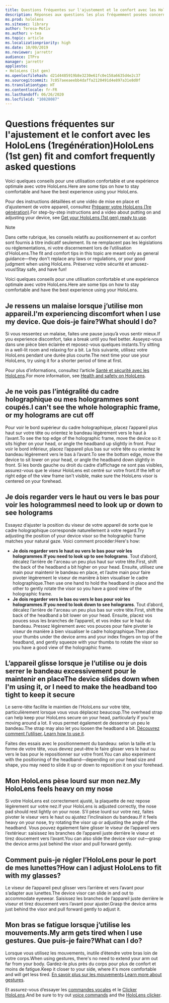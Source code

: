 ```yaml
---
title: Questions fréquentes sur l'ajustement et le confort avec les HoloLens (1regénération)
description: Réponses aux questions les plus fréquemment posées concernant l'installation de votre HoloLens (1re génération).
ms.prod: hololens
ms.sitesec: library
author: Teresa-Motiv
ms.author: v-tea
ms.topic: article
ms.localizationpriority: high
ms.date: 10/09/2019
ms.reviewer: jarrettr
audience: ITPro
manager: jarrettr
appliesto:
- HoloLens (1st gen)
ms.openlocfilehash: d21d4485919b8e3230e61fc0e158a6635d4e2c37
ms.sourcegitcommit: 7c057aeeaeebb4daffa2120491d4e897a31e8d0f
ms.translationtype: HT
ms.contentlocale: fr-FR
ms.lasthandoff: 06/26/2020
ms.locfileid: "10828087"
---
```

# <span data-ttu-id="95b2a-103">Questions fréquentes sur l'ajustement et le confort avec les HoloLens (1regénération)</span><span class="sxs-lookup"><span data-stu-id="95b2a-103">HoloLens (1st gen) fit and comfort frequently asked questions</span></span>

<span data-ttu-id="95b2a-104">Voici quelques conseils pour une utilisation confortable et une expérience optimale avec votre HoloLens.</span><span class="sxs-lookup"><span data-stu-id="95b2a-104">Here are some tips on how to stay comfortable and have the best experience using your HoloLens.</span></span>

<span data-ttu-id="95b2a-105">Pour des instructions détaillées et une vidéo de mise en place et d’ajustement de votre appareil, consultez [Préparer votre HoloLens (1re génération)](hololens1-setup.md).</span><span class="sxs-lookup"><span data-stu-id="95b2a-105">For step-by-step instructions and a video about putting on and adjusting your device, see [Get your HoloLens (1st gen) ready to use](hololens1-setup.md).</span></span>

> [!NOTE]
> <span data-ttu-id="95b2a-106">Dans cette rubrique, les conseils relatifs au positionnement et au confort sont fournis à titre indicatif seulement. Ils ne remplacent pas les législations ou réglementations, ni votre discernement lors de l’utilisation d’HoloLens.</span><span class="sxs-lookup"><span data-stu-id="95b2a-106">The fit and comfort tips in this topic are meant only as general guidance&mdash;they don't replace any laws or regulations, or your good judgment when using HoloLens.</span></span> <span data-ttu-id="95b2a-107">Préservez votre sécurité et amusez-vous!</span><span class="sxs-lookup"><span data-stu-id="95b2a-107">Stay safe, and have fun!</span></span>

<span data-ttu-id="95b2a-108">Voici quelques conseils pour une utilisation confortable et une expérience optimale avec votre HoloLens.</span><span class="sxs-lookup"><span data-stu-id="95b2a-108">Here are some tips on how to stay comfortable and have the best experience using your HoloLens.</span></span>

## <span data-ttu-id="95b2a-109">Je ressens un malaise lorsque j’utilise mon appareil.</span><span class="sxs-lookup"><span data-stu-id="95b2a-109">I'm experiencing discomfort when I use my device.</span></span> <span data-ttu-id="95b2a-110">Que dois-je faire?</span><span class="sxs-lookup"><span data-stu-id="95b2a-110">What should I do?</span></span>

<span data-ttu-id="95b2a-111">Si vous ressentez un malaise, faites une pause jusqu’à vous sentir mieux.</span><span class="sxs-lookup"><span data-stu-id="95b2a-111">If you experience discomfort, take a break until you feel better.</span></span> <span data-ttu-id="95b2a-112">Asseyez-vous dans une pièce bien éclairée et reposez-vous quelques instants.</span><span class="sxs-lookup"><span data-stu-id="95b2a-112">Try sitting in a well-lit room and relaxing for a bit.</span></span> <span data-ttu-id="95b2a-113">La fois suivante, utilisez votre HoloLens pendant une durée plus courte.</span><span class="sxs-lookup"><span data-stu-id="95b2a-113">The next time your use your HoloLens, try using it for a shorter period of time at first.</span></span>

<span data-ttu-id="95b2a-114">Pour plus d’informations, consultez l’article [Santé et sécurité avec les HoloLens](https://go.microsoft.com/fwlink/p/?LinkId=746661).</span><span class="sxs-lookup"><span data-stu-id="95b2a-114">For more information, see [Health and safety on HoloLens](https://go.microsoft.com/fwlink/p/?LinkId=746661).</span></span>

## <span data-ttu-id="95b2a-115">Je ne vois pas l’intégralité du cadre holographique ou mes hologrammes sont coupés.</span><span class="sxs-lookup"><span data-stu-id="95b2a-115">I can't see the whole holographic frame, or my holograms are cut off</span></span>

<span data-ttu-id="95b2a-116">Pour voir le bord supérieur du cadre holographique, placez l’appareil plus haut sur votre tête ou orientez le bandeau légèrement vers le haut à l’avant.</span><span class="sxs-lookup"><span data-stu-id="95b2a-116">To see the top edge of the holographic frame, move the device so it sits higher on your head, or angle the headband up slightly in front.</span></span> <span data-ttu-id="95b2a-117">Pour voir le bord inférieur, placez l’appareil plus bas sur votre tête ou orientez le bandeau légèrement vers le bas à l’avant.</span><span class="sxs-lookup"><span data-stu-id="95b2a-117">To see the bottom edge, move the device to sit lower on your head, or angle the headband down slightly in front.</span></span> <span data-ttu-id="95b2a-118">Si les bords gauche ou droit du cadre d’affichage ne sont pas visibles, assurez-vous que le viseur HoloLens est centré sur votre front.</span><span class="sxs-lookup"><span data-stu-id="95b2a-118">If the left or right edge of the view frame isn't visible, make sure the HoloLens visor is centered on your forehead.</span></span>

## <span data-ttu-id="95b2a-119">Je dois regarder vers le haut ou vers le bas pour voir les hologrammes</span><span class="sxs-lookup"><span data-stu-id="95b2a-119">I need to look up or down to see holograms</span></span>

<span data-ttu-id="95b2a-120">Essayez d’ajuster la position du viseur de votre appareil de sorte que le cadre holographique corresponde naturellement à votre regard.</span><span class="sxs-lookup"><span data-stu-id="95b2a-120">Try adjusting the position of your device visor so the holographic frame matches your natural gaze.</span></span> <span data-ttu-id="95b2a-121">Voici comment procéder:</span><span class="sxs-lookup"><span data-stu-id="95b2a-121">Here's how:</span></span>

- <span data-ttu-id="95b2a-122">**Je dois regarder vers le haut ou vers le bas pour voir les hologrammes**.</span><span class="sxs-lookup"><span data-stu-id="95b2a-122">**If you need to look up to see holograms**.</span></span> <span data-ttu-id="95b2a-123">Tout d’abord, décalez l’arrière de l'arceau un peu plus haut sur votre tête.</span><span class="sxs-lookup"><span data-stu-id="95b2a-123">First, shift the back of the headband a bit higher on your head.</span></span> <span data-ttu-id="95b2a-124">Ensuite, utilisez une main pour maintenir le bandeau en place, et l’autre main pour faire pivoter légèrement le viseur de manière à bien visualiser le cadre holographique.</span><span class="sxs-lookup"><span data-stu-id="95b2a-124">Then use one hand to hold the headband in place and the other to gently rotate the visor so you have a good view of the holographic frame.</span></span>
- <span data-ttu-id="95b2a-125">**Je dois regarder vers le bas ou vers le bas pour voir les hologrammes**.</span><span class="sxs-lookup"><span data-stu-id="95b2a-125">**If you need to look down to see holograms**.</span></span> <span data-ttu-id="95b2a-126">Tout d’abord, décalez l’arrière de l'arceau un peu plus bas sur votre tête.</span><span class="sxs-lookup"><span data-stu-id="95b2a-126">First, shift the back of the headband a bit lower on your head.</span></span> <span data-ttu-id="95b2a-127">Ensuite, placez vos pouces sous les branches de l’appareil, et vos index sur le haut du bandeau. Pressez légèrement avec vos pouces pour faire pivoter le viseur de manière à bien visualiser le cadre holographique.</span><span class="sxs-lookup"><span data-stu-id="95b2a-127">Then place your thumbs under the device arms and your index fingers on top of the headband, and gently squeeze with your thumbs to rotate the visor so you have a good view of the holographic frame.</span></span>

## <span data-ttu-id="95b2a-128">L’appareil glisse lorsque je l’utilise ou je dois serrer le bandeau excessivement pour le maintenir en place</span><span class="sxs-lookup"><span data-stu-id="95b2a-128">The device slides down when I'm using it, or I need to make the headband too tight to keep it secure</span></span>

<span data-ttu-id="95b2a-129">Le serre-tête facilite le maintien de l’HoloLens sur votre tête, particulièrement lorsque vous vous déplacez beaucoup.</span><span class="sxs-lookup"><span data-stu-id="95b2a-129">The overhead strap can help keep your HoloLens secure on your head, particularly if you're moving around a lot.</span></span> <span data-ttu-id="95b2a-130">Il vous permet également de desserrer un peu le bandeau.</span><span class="sxs-lookup"><span data-stu-id="95b2a-130">The strap may also let you loosen the headband a bit.</span></span> <span data-ttu-id="95b2a-131">[Découvrez comment l’utiliser.](hololens1-setup.md#adjust-fit).</span><span class="sxs-lookup"><span data-stu-id="95b2a-131">[Learn how to use it](hololens1-setup.md#adjust-fit).</span></span>

<span data-ttu-id="95b2a-132">Faites des essais avec le positionnement du bandeau: selon la taille et la forme de votre tête, vous devrez peut-être le faire glisser vers le haut ou vers le bas pour le repositionner sur votre front.</span><span class="sxs-lookup"><span data-stu-id="95b2a-132">You can also experiment with the positioning of the headband&mdash;depending on your head size and shape, you may need to slide it up or down to reposition it on your forehead.</span></span>

## <span data-ttu-id="95b2a-133">Mon HoloLens pèse lourd sur mon nez.</span><span class="sxs-lookup"><span data-stu-id="95b2a-133">My HoloLens feels heavy on my nose</span></span>

<span data-ttu-id="95b2a-134">Si votre HoloLens est correctement ajusté, la plaquette de nez repose légèrement sur votre nez.</span><span class="sxs-lookup"><span data-stu-id="95b2a-134">If your HoloLens is adjusted correctly, the nose pad should rest lightly on your nose.</span></span> <span data-ttu-id="95b2a-135">S’il pèse lourd sur votre nez, faites pivoter le viseur vers le haut ou ajustez l’inclinaison du bandeau.</span><span class="sxs-lookup"><span data-stu-id="95b2a-135">If it feels heavy on your nose, try rotating the visor up or adjusting the angle of the headband.</span></span> <span data-ttu-id="95b2a-136">Vous pouvez également faire glisser le viseur de l’appareil vers l’extérieur: saisissez les branches de l’appareil juste derrière le viseur et tirez doucement vers l’avant.</span><span class="sxs-lookup"><span data-stu-id="95b2a-136">You can also slide the device visor out&mdash;grasp the device arms just behind the visor and pull forward gently.</span></span>

## <span data-ttu-id="95b2a-137">Comment puis-je régler l’HoloLens pour le port de mes lunettes?</span><span class="sxs-lookup"><span data-stu-id="95b2a-137">How can I adjust HoloLens to fit with my glasses?</span></span>

<span data-ttu-id="95b2a-138">Le viseur de l’appareil peut glisser vers l’arrière et vers l’avant pour s’adapter aux lunettes.</span><span class="sxs-lookup"><span data-stu-id="95b2a-138">The device visor can slide in and out to accommodate eyewear.</span></span> <span data-ttu-id="95b2a-139">Saisissez les branches de l’appareil juste derrière le viseur et tirez doucement vers l’avant pour ajuster.</span><span class="sxs-lookup"><span data-stu-id="95b2a-139">Grasp the device arms just behind the visor and pull forward gently to adjust it.</span></span>

## <span data-ttu-id="95b2a-140">Mon bras se fatigue lorsque j’utilise les mouvements.</span><span class="sxs-lookup"><span data-stu-id="95b2a-140">My arm gets tired when I use gestures.</span></span> <span data-ttu-id="95b2a-141">Que puis-je faire?</span><span class="sxs-lookup"><span data-stu-id="95b2a-141">What can I do?</span></span>

<span data-ttu-id="95b2a-142">Lorsque vous utilisez les mouvements, inutile d’étendre votre bras loin de votre corps.</span><span class="sxs-lookup"><span data-stu-id="95b2a-142">When using gestures, there's no need to extend your arm out far from your body.</span></span> <span data-ttu-id="95b2a-143">Gardez-le plus près du corps pour plus de confort et moins de fatigue.</span><span class="sxs-lookup"><span data-stu-id="95b2a-143">Keep it closer to your side, where it's more comfortable and will get less tired.</span></span> <span data-ttu-id="95b2a-144">[En savoir plus sur les mouvements](hololens1-basic-usage.md#use-hololens-with-your-hands).</span><span class="sxs-lookup"><span data-stu-id="95b2a-144">[Learn more about gestures](hololens1-basic-usage.md#use-hololens-with-your-hands).</span></span>

<span data-ttu-id="95b2a-145">Et assurez-vous d’essayer les [commandes vocales](hololens-cortana.md) et le [Clicker HoloLens](hololens1-clicker.md).</span><span class="sxs-lookup"><span data-stu-id="95b2a-145">And be sure to try out [voice commands](hololens-cortana.md) and the [HoloLens clicker](hololens1-clicker.md).</span></span>

